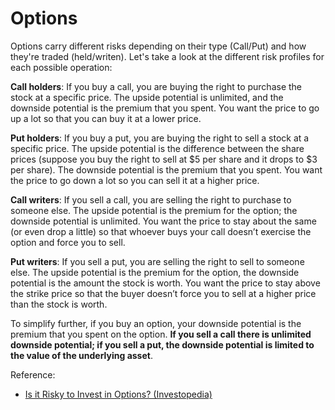# Options

Options carry different risks depending on their type (Call/Put) and how they're traded (held/writen). Let's take a look at the different risk profiles for each possible operation:

**Call holders**: If you buy a call, you are buying the right to purchase the stock at a specific price. The upside potential is unlimited, and the downside potential is the premium that you spent. You want the price to go up a lot so that you can buy it at a lower price.

**Put holders**: If you buy a put, you are buying the right to sell a stock at a specific price. The upside potential is the difference between the share prices (suppose you buy the right to sell at $5 per share and it drops to $3 per share). The downside potential is the premium that you spent. You want the price to go down a lot so you can sell it at a higher price.

**Call writers**: If you sell a call, you are selling the right to purchase to someone else. The upside potential is the premium for the option; the downside potential is unlimited. You want the price to stay about the same (or even drop a little) so that whoever buys your call doesn’t exercise the option and force you to sell.

**Put writers**: If you sell a put, you are selling the right to sell to someone else. The upside potential is the premium for the option, the downside potential is the amount the stock is worth. You want the price to stay above the strike price so that the buyer doesn’t force you to sell at a higher price than the stock is worth.

To simplify further, if you buy an option, your downside potential is the premium that you spent on the option. **If you sell a call there is unlimited downside potential; if you sell a put, the downside potential is limited to the value of the underlying asset**.

Reference:

* [Is it Risky to Invest in Options? (Investopedia)](https://www.investopedia.com/articles/investing/122815/it-risky-invest-options.asp)
